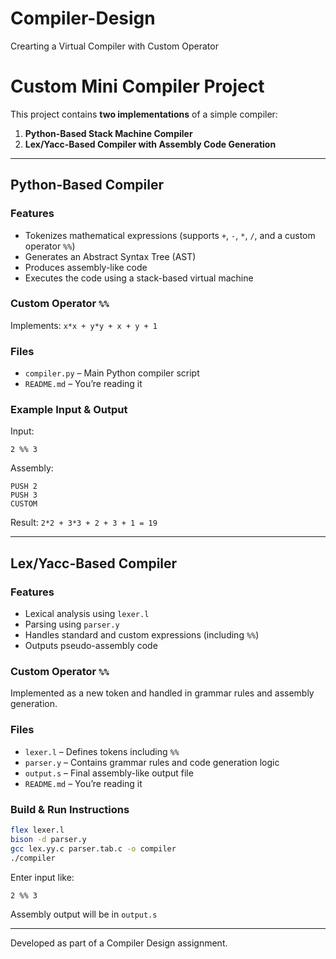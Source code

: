 # Compiler-Design
Crearting a Virtual Compiler with Custom Operator 

# Custom Mini Compiler Project

This project contains **two implementations** of a simple compiler:

1. **Python-Based Stack Machine Compiler**
2. **Lex/Yacc-Based Compiler with Assembly Code Generation**

---

## Python-Based Compiler

### Features

- Tokenizes mathematical expressions (supports `+`, `-`, `*`, `/`, and a custom operator `%%`)
- Generates an Abstract Syntax Tree (AST)
- Produces assembly-like code
- Executes the code using a stack-based virtual machine

### Custom Operator `%%`
Implements: `x*x + y*y + x + y + 1`

### Files
- `compiler.py` – Main Python compiler script
- `README.md` – You’re reading it

###  Example Input & Output

Input:
```
2 %% 3
```

Assembly:
```
PUSH 2
PUSH 3
CUSTOM
```

Result: `2*2 + 3*3 + 2 + 3 + 1 = 19`

---

## Lex/Yacc-Based Compiler

### Features

- Lexical analysis using `lexer.l`
- Parsing using `parser.y`
- Handles standard and custom expressions (including `%%`)
- Outputs pseudo-assembly code

###  Custom Operator `%%`
Implemented as a new token and handled in grammar rules and assembly generation.

###  Files
- `lexer.l` – Defines tokens including `%%`
- `parser.y` – Contains grammar rules and code generation logic
- `output.s` – Final assembly-like output file
- `README.md` – You’re reading it

###  Build & Run Instructions

```bash
flex lexer.l
bison -d parser.y
gcc lex.yy.c parser.tab.c -o compiler
./compiler
```

Enter input like:
```
2 %% 3
```

Assembly output will be in `output.s`

---

Developed as part of a Compiler Design assignment. 


